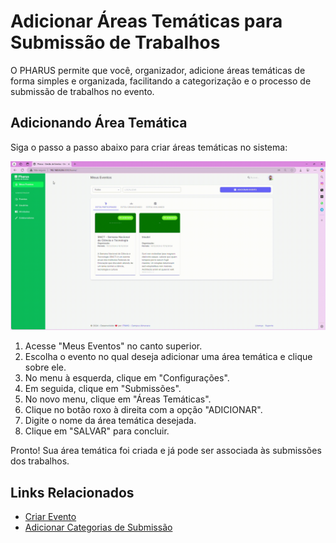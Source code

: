 # Adicionar Áreas Temáticas para Submissão de Trabalhos

O PHARUS permite que você, organizador, adicione áreas temáticas de forma simples e organizada, facilitando a categorização e o processo de submissão de trabalhos no evento.

## Adicionando Área Temática

Siga o passo a passo abaixo para criar áreas temáticas no sistema:

![Adicionar Área Temática](./../../../images/addareatematica.gif)

1. Acesse "Meus Eventos" no canto superior.
2. Escolha o evento no qual deseja adicionar uma área temática e clique sobre ele.
3. No menu à esquerda, clique em "Configurações".
4. Em seguida, clique em "Submissões".
5. No novo menu, clique em "Áreas Temáticas".
6. Clique no botão roxo à direita com a opção "ADICIONAR".
7. Digite o nome da área temática desejada.
8. Clique em "SALVAR" para concluir.

Pronto! Sua área temática foi criada e já pode ser associada às submissões dos trabalhos.

## Links Relacionados

- [Criar Evento](../../CriarEvento.md)
- [Adicionar Categorias de Submissão](./AdicionarCategoriaSubmissao.md)